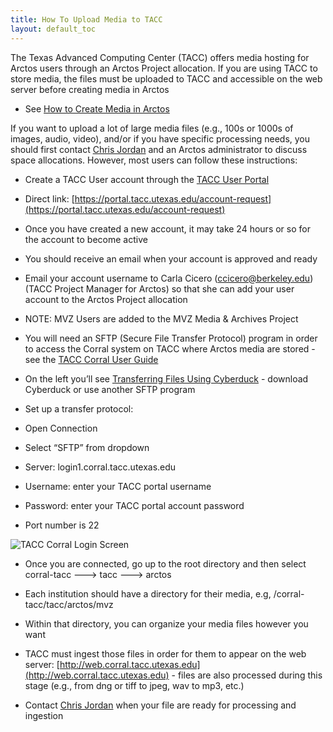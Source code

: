 ```yaml
---
title: How To Upload Media to TACC
layout: default_toc
---
```


The Texas Advanced Computing Center (TACC) offers media hosting for Arctos users through an Arctos Project allocation. If you are using TACC to store media, the files must be uploaded to TACC and accessible on the web server before creating media in Arctos
 * See [How to Create Media in Arctos](https://github.com/ArctosDB/documentation-wiki/wiki/How-to-Create-Media-(Images))

If you want to upload a lot of large media files (e.g., 100s or 1000s of images, audio, video), and/or if you have specific processing needs, you should first contact [Chris Jordan](https://www.tacc.utexas.edu/about/directory/chris-jordan) and an Arctos administrator to discuss space allocations. However, most users can follow these instructions:

* Create a TACC User account through the [TACC User Portal](http://portal.tacc.utexas.edu)
 * Direct link: [https://portal.tacc.utexas.edu/account-request](https://portal.tacc.utexas.edu/account-request)

* Once you have created a new account, it may take 24 hours or so for the account to become active
 * You should receive an email when your account is approved and ready

* Email your account username to Carla Cicero ([ccicero@berkeley.edu](mailto:ccicero@berkeley.edu)) (TACC Project Manager for Arctos) so that she can add your user account to the Arctos Project allocation
 * NOTE: MVZ Users are added to the MVZ Media & Archives Project

* You will need an SFTP (Secure File Transfer Protocol) program in order to access the Corral system on TACC where Arctos media are stored - see the [TACC Corral User Guide](https://portal.tacc.utexas.edu/user-guides/corral)
 * On the left you’ll see [Transferring Files Using Cyberduck](https://portal.tacc.utexas.edu/user-guides/corral#cyberduck) - download Cyberduck or use another SFTP program

* Set up a transfer protocol:
 * Open Connection
 * Select “SFTP” from dropdown
 * Server:  login1.corral.tacc.utexas.edu
 * Username: enter your TACC portal username
 * Password: enter your TACC portal account password
 * Port number is 22

![TACC Corral Login Screen](https://github.com/ArctosDB/documentation-wiki/blob/master/tutorial_images/TACC_corral_login_screenshot.jpg)

* Once you are connected, go up to the root directory and then select corral-tacc ---> tacc ---> arctos

* Each institution should have a directory for their media, e.g, /corral-tacc/tacc/arctos/mvz
 * Within that directory, you can organize your media files however you want

* TACC must ingest those files in order for them to appear on the web server: [http://web.corral.tacc.utexas.edu](http://web.corral.tacc.utexas.edu) - files are also processed during this stage (e.g., from dng or tiff to jpeg, wav to mp3, etc.)
 * Contact [Chris Jordan](https://www.tacc.utexas.edu/about/directory/chris-jordan) when your file are ready for processing and ingestion

